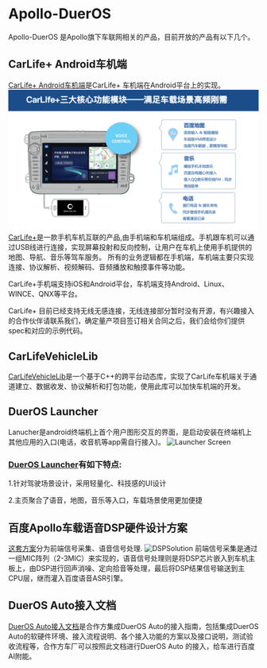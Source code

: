 # Apollo-DuerOS
Apollo-DuerOS 是Apollo旗下车联网相关的产品，目前开放的产品有以下几个。

## CarLife+ Android车机端
[CarLife+ Android车机端](https://github.com/ApolloAuto/apollo-DuerOS/tree/master/CarLife-Android-Vehicle)是CarLife+ 车机端在Android平台上的实现。
![CarLife Screen](CarLife+.jpeg)
[CarLife+](http://carlife.baidu.com/)是一款手机车机互联的产品,由手机端和车机端组成。手机跟车机可以通过USB线进行连接，实现屏幕投射和反向控制，让用户在车机上使用手机提供的地图、导航、音乐等驾车服务。
所有的业务逻辑都在手机端，车机端主要只实现连接、协议解析、视频解码、音频播放和触摸事件等功能。

CarLife+手机端支持iOS和Android平台，车机端支持Android、Linux、WINCE、QNX等平台。

CarLife+ 目前已经支持无线无感连接，无线连接部分暂时没有开源，有兴趣接入的合作伙伴请联系我们，确定量产项目签订相关合同之后，我们会给你们提供spec和对应的示例代码。

## CarLifeVehicleLib
[CarLifeVehicleLib](https://github.com/ApolloAuto/apollo-DuerOS/tree/master/CarLifeVehicleLib)是一个基于C++的跨平台动态库，实现了CarLife车机端关于通道建立、数据收发、协议解析和打包功能，使用此库可以加快车机端的开发。


## DuerOS Launcher
Lanucher是android终端机上首个用户图形交互的界面，是启动安装在终端机上其他应用的入口(电话，收音机等app需自行接入)。
![Launcher Screen](Launcher.jpeg)
### [DuerOS Launcher](https://github.com/ApolloAuto/apollo-DuerOS/tree/master/DuerOS-Launcher)有如下特点:
1.针对驾驶场景设计，采用轻量化、科技感的UI设计

2.主页聚合了语音，地图，音乐等入口，车载场景使用更加便捷


## 百度Apollo车载语音DSP硬件设计方案
[这套方案](https://github.com/ApolloAuto/apollo-DuerOS/tree/master/DSP-Solution-For-DuerOS)分为前端信号采集、语音信号处理.
![DSPSolution](DSPDesign.png)
前端信号采集是通过一组MIC阵列（2-3MIC）来实现的，语音信号处理则是将DSP芯片嵌入到车机主板上，由DSP进行回声消噪、定向拾音等处理，最后将DSP结果信号输送到主CPU层，继而灌入百度语音ASR引擎。

## DuerOS Auto接入文档
[DuerOS Auto接入文档](https://github.com/ApolloAuto/apollo-DuerOS/tree/master/DuerOS-Auto-Spec)是合作方集成DuerOS Auto的接入指南，包括集成DuerOS Auto的软硬件环境、接入流程说明、各个接入功能的方案以及接口说明，测试验收流程等，合作方车厂可以按照此文档进行DuerOS Auto 的接入，给车进行百度AI附能。



